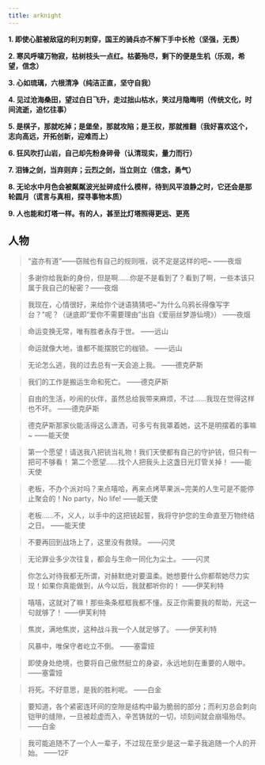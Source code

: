 ```yaml
---
title: arknight
---
```

**1. 即使心脏被敌寇的利刃刺穿，国王的骑兵亦不解下手中长枪（坚强，无畏）**

**2. 寒风呼啸万物寂，枯树枝头一点红。枯萎殆尽，剩下的便是生机（乐观，希望，信念）**

**3. 心如琉璃，六根清净（纯洁正直，坚守自我）**

**4. 见过沧海桑田，望过白日飞升，走过拙山枯水，笑过月隐晦明（传统文化，时间流逝，追忆往事）**

**5. 是棋子，那就吃掉；是堡垒，那就攻陷；是王权，那就推翻（我好喜欢这个，志向高远，开拓创新，迎难而上）**

**6. 狂风吹打山岩，自己却先粉身碎骨（认清现实，量力而行）**

**7. 泪锋之剑，当弃则弃；云烈之剑，当立则立（信念，勇气）**

**8. 无论水中月色会被粼粼波光扯碎成什么模样，待到风平浪静之时，它还会是那轮圆月（谎言与真相，探寻事物本质）**

**9. 人也能和灯塔一样。有的人，甚至比灯塔照得更远、更亮**

## 人物
>“盗亦有道”——窃贼也有自己的规则哦，说不定是这样的吧~
——夜烟

>多谢你给我新的身份，但是啊......你是不是看到了？看到了啊，一些本该只属于我自己的秘密？——夜烟

>我现在，心情很好，来给你个谜语猜猜吧~"为什么乌鸦长得像写字台？"呢？（谜底即“爱你不需要理由”出自《爱丽丝梦游仙境》）
——夜烟

>命运变换无常，唯有胜者永存于世。
——远山

>命运就像大地，谁都不能摆脱它的枷锁。
——远山

>无论怎么逃，我的过去总有一天会追上我。
——德克萨斯

>我们的工作是搬运生命和死亡。
——德克萨斯

>自由的生活，吵闹的伙伴，虽然总给我带来麻烦，不过…...我现在觉得这样也不坏。
——德克萨斯

>德克萨斯那家伙能活得这么潇洒，可多亏有我罩着她，这不是明摆着的事嘛~
——能天使

>第一个愿望！请送我八把铳当礼物！我们天使都有自己的守护铳，但只有一把可不够看！
第二个愿望……找个人把我头上这盏日光灯管关掉！
——能天使

>老板，不办个派对吗？来点嘻哈，再来点烤苹果派~完美的人生可是不能停止聚会的！No party，No life!
——能天使

>老板……不，义人，以手中的这把铳起誓，我将守护您的生命直至万物终结之日。
——能天使

>不要再回到战场上了，这里没有救赎。
——闪灵

>无论罪业多少次往复，都会与生命一同化为尘土。
——闪灵

>你怎么对待我都无所谓，对赫默绝对要温柔。她想要什么你都帮她尽力实现！如果你真能做到，从今以后，我就都听你的！
——伊芙利特

>嘻嘻，这就对了嘛！那些条条框框我都不懂。反正你需要我的帮助，光这一句就够了！
——伊芙利特

>焦炭，满地焦炭，这种战斗我一个人就足够了。
——伊芙利特

>风暴中，唯保守者屹立不倒。
——塞雷娅

>即使身处绝境，也要将自己傲然挺立的身姿，永远地刻在重要的人眼中。
——塞雷娅

>将死。不好意思，是我的胜利呢。
——白金

>要知道，各个紧密连环间的空隙是结构中最为脆弱的部分；而利刃总会刺向铠甲的缝隙，一旦被趁虚而入，辛苦铸就的一切，顷刻间就会崩塌殆尽。
——白金

>我可能追随不了一个人一辈子，不过现在至少是这一辈子我追随一个人的开始。
——12F
